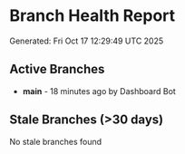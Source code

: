 # Branch Health Report
Generated: Fri Oct 17 12:29:49 UTC 2025

## Active Branches
- **main** - 18 minutes ago by Dashboard Bot

## Stale Branches (>30 days)
No stale branches found
